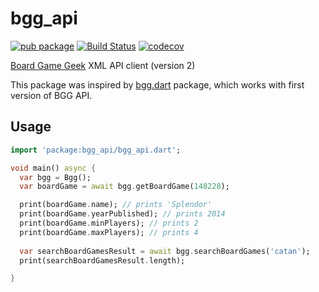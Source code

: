 # bgg_api

[![pub package](https://img.shields.io/pub/v/bgg_api.svg)](https://pub.dartlang.org/packages/bgg_api) 
[![Build Status](https://travis-ci.org/bartektartanus/bgg_api.svg?branch=master)](https://travis-ci.org/bartektartanus/bgg_api) 
[![codecov](https://codecov.io/gh/bartektartanus/bgg_api/branch/master/graph/badge.svg)](https://codecov.io/gh/bartektartanus/bgg_api)


[Board Game Geek][BGG] XML API client (version 2)

This package was inspired by [bgg.dart](https://github.com/matanlurey/bgg.dart) package, which works with first version of BGG API. 

[BGG]: https://boardgamegeek.com

## Usage

```dart
import 'package:bgg_api/bgg_api.dart';

void main() async {
  var bgg = Bgg();
  var boardGame = await bgg.getBoardGame(148228);

  print(boardGame.name); // prints 'Splendor'
  print(boardGame.yearPublished); // prints 2014
  print(boardGame.minPlayers); // prints 2
  print(boardGame.maxPlayers); // prints 4
  
  var searchBoardGamesResult = await bgg.searchBoardGames('catan');
  print(searchBoardGamesResult.length);

}
```
